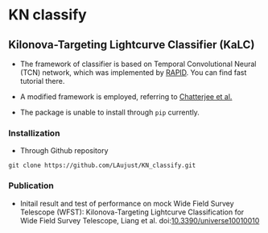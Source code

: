 # KN classify

## Kilonova-Targeting Lightcurve Classifier (KaLC)

- The framework of classifier is based on Temporal Convolutional Neural (TCN) network, which was implemented by [RAPID](https://github.com/daniel-muthukrishna/astrorapid/tree/master). You can find fast tutorial there. 

- A modified framework is employed, referring to [Chatterjee et al. ](https://doi.org/10.1093/mnras/stab3023)

- The package is unable to install through ```pip``` currently. 

### Installization

- Through Github repository

```
git clone https://github.com/LAujust/KN_classify.git
```


### Publication

- Initail result and test of performance on mock Wide Field Survey Telescope (WFST): Kilonova-Targeting Lightcurve Classification for Wide Field Survey Telescope, Liang et al. doi:[10.3390/universe10010010](https://doi.org/10.3390/universe10010010)
